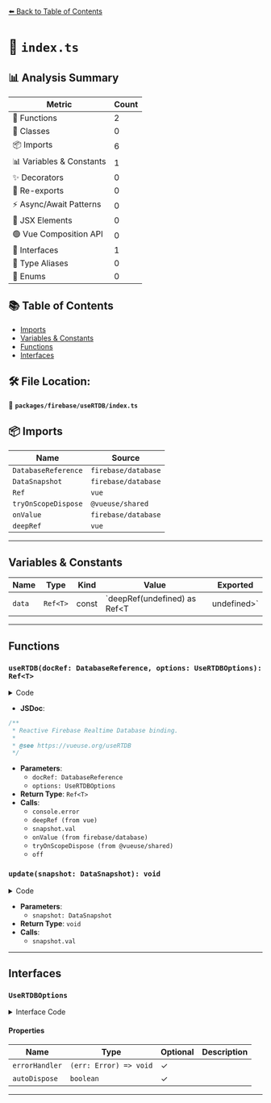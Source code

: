 [⬅️ Back to Table of Contents](../../../index.md)

# 📄 `index.ts`

## 📊 Analysis Summary

| Metric | Count |
|--------|-------|
| 🔧 Functions | 2 |
| 🧱 Classes | 0 |
| 📦 Imports | 6 |
| 📊 Variables & Constants | 1 |
| ✨ Decorators | 0 |
| 🔄 Re-exports | 0 |
| ⚡ Async/Await Patterns | 0 |
| 💠 JSX Elements | 0 |
| 🟢 Vue Composition API | 0 |
| 📐 Interfaces | 1 |
| 📑 Type Aliases | 0 |
| 🎯 Enums | 0 |

## 📚 Table of Contents

- [Imports](#imports)
- [Variables & Constants](#variables-constants)
- [Functions](#functions)
- [Interfaces](#interfaces)

## 🛠️ File Location:
📂 **`packages/firebase/useRTDB/index.ts`**

## 📦 Imports

| Name | Source |
|------|--------|
| `DatabaseReference` | `firebase/database` |
| `DataSnapshot` | `firebase/database` |
| `Ref` | `vue` |
| `tryOnScopeDispose` | `@vueuse/shared` |
| `onValue` | `firebase/database` |
| `deepRef` | `vue` |


---

## Variables & Constants

| Name | Type | Kind | Value | Exported |
|------|------|------|-------|----------|
| `data` | `Ref<T>` | const | `deepRef(undefined) as Ref<T | undefined>` | ✗ |


---

## Functions

### `useRTDB(docRef: DatabaseReference, options: UseRTDBOptions): Ref<T>`

<details><summary>Code</summary>

```ts
export function useRTDB<T = any>(
  docRef: DatabaseReference,
  options: UseRTDBOptions = {},
) {
  const {
    errorHandler = (err: Error) => console.error(err),
    autoDispose = true,
  } = options
  const data = deepRef(undefined) as Ref<T | undefined>

  function update(snapshot: DataSnapshot) {
    data.value = snapshot.val()
  }

  const off = onValue(docRef, update, errorHandler)

  if (autoDispose)
    tryOnScopeDispose(() => off())

  return data
}
```
</details>

- **JSDoc**:
```ts
/**
 * Reactive Firebase Realtime Database binding.
 *
 * @see https://vueuse.org/useRTDB
 */
```

- **Parameters**:
  - `docRef: DatabaseReference`
  - `options: UseRTDBOptions`
- **Return Type**: `Ref<T>`
- **Calls**:
  - `console.error`
  - `deepRef (from vue)`
  - `snapshot.val`
  - `onValue (from firebase/database)`
  - `tryOnScopeDispose (from @vueuse/shared)`
  - `off`
### `update(snapshot: DataSnapshot): void`

<details><summary>Code</summary>

```ts
function update(snapshot: DataSnapshot) {
    data.value = snapshot.val()
  }
```
</details>

- **Parameters**:
  - `snapshot: DataSnapshot`
- **Return Type**: `void`
- **Calls**:
  - `snapshot.val`

---

## Interfaces

### `UseRTDBOptions`

<details><summary>Interface Code</summary>

```ts
export interface UseRTDBOptions {
  errorHandler?: (err: Error) => void
  autoDispose?: boolean
}
```
</details>

#### Properties

| Name | Type | Optional | Description |
|------|------|----------|-------------|
| `errorHandler` | `(err: Error) => void` | ✓ |  |
| `autoDispose` | `boolean` | ✓ |  |


---